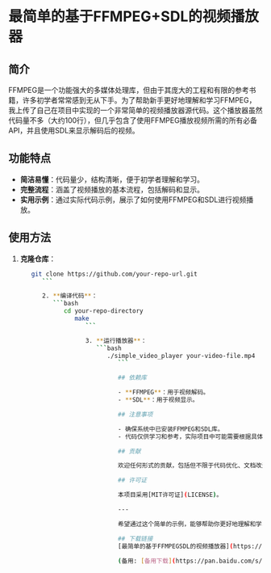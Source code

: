 # 最简单的基于FFMPEG+SDL的视频播放器

## 简介

FFMPEG是一个功能强大的多媒体处理库，但由于其庞大的工程和有限的参考书籍，许多初学者常常感到无从下手。为了帮助新手更好地理解和学习FFMPEG，我上传了自己在项目中实现的一个非常简单的视频播放器源代码。这个播放器虽然代码量不多（大约100行），但几乎包含了使用FFMPEG播放视频所需的所有必备API，并且使用SDL来显示解码后的视频。

## 功能特点

- **简洁易懂**：代码量少，结构清晰，便于初学者理解和学习。
- **完整流程**：涵盖了视频播放的基本流程，包括解码和显示。
- **实用示例**：通过实际代码示例，展示了如何使用FFMPEG和SDL进行视频播放。

## 使用方法

1. **克隆仓库**：
   ```bash
      git clone https://github.com/your-repo-url.git
         ```

         2. **编译代码**：
            ```bash
               cd your-repo-directory
                  make
                     ```

                     3. **运行播放器**：
                        ```bash
                           ./simple_video_player your-video-file.mp4
                              ```

                              ## 依赖库

                              - **FFMPEG**：用于视频解码。
                              - **SDL**：用于视频显示。

                              ## 注意事项

                              - 确保系统中已安装FFMPEG和SDL库。
                              - 代码仅供学习和参考，实际项目中可能需要根据具体需求进行扩展和优化。

                              ## 贡献

                              欢迎任何形式的贡献，包括但不限于代码优化、文档改进、问题反馈等。请通过提交Issue或Pull Request来参与贡献。

                              ## 许可证

                              本项目采用[MIT许可证](LICENSE)。

                              ---

                              希望通过这个简单的示例，能够帮助你更好地理解和学习FFMPEG。如果你有任何问题或建议，请随时联系我。

                              ## 下载链接
                              [最简单的基于FFMPEGSDL的视频播放器](https://pan.quark.cn/s/6d90e4579a96) 

                              (备用: [备用下载](https://pan.baidu.com/s/10BxJAR7VaqNPgPJtQRzRqw?pwd=q0fv))
